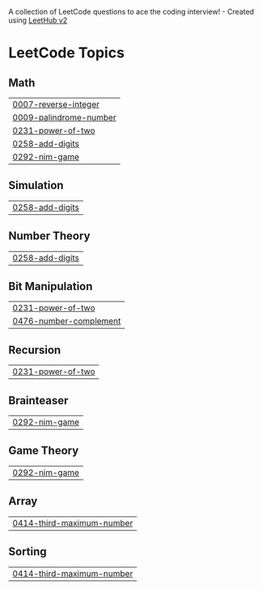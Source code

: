 A collection of LeetCode questions to ace the coding interview! - Created using [LeetHub v2](https://github.com/arunbhardwaj/LeetHub-2.0)
<!---LeetCode Topics Start-->
# LeetCode Topics
## Math
|  |
| ------- |
| [0007-reverse-integer](https://github.com/ashutoshpandey18/DSA-daily/tree/master/0007-reverse-integer) |
| [0009-palindrome-number](https://github.com/ashutoshpandey18/DSA-daily/tree/master/0009-palindrome-number) |
| [0231-power-of-two](https://github.com/ashutoshpandey18/DSA-daily/tree/master/0231-power-of-two) |
| [0258-add-digits](https://github.com/ashutoshpandey18/DSA-daily/tree/master/0258-add-digits) |
| [0292-nim-game](https://github.com/ashutoshpandey18/DSA-daily/tree/master/0292-nim-game) |
## Simulation
|  |
| ------- |
| [0258-add-digits](https://github.com/ashutoshpandey18/DSA-daily/tree/master/0258-add-digits) |
## Number Theory
|  |
| ------- |
| [0258-add-digits](https://github.com/ashutoshpandey18/DSA-daily/tree/master/0258-add-digits) |
## Bit Manipulation
|  |
| ------- |
| [0231-power-of-two](https://github.com/ashutoshpandey18/DSA-daily/tree/master/0231-power-of-two) |
| [0476-number-complement](https://github.com/ashutoshpandey18/DSA-daily/tree/master/0476-number-complement) |
## Recursion
|  |
| ------- |
| [0231-power-of-two](https://github.com/ashutoshpandey18/DSA-daily/tree/master/0231-power-of-two) |
## Brainteaser
|  |
| ------- |
| [0292-nim-game](https://github.com/ashutoshpandey18/DSA-daily/tree/master/0292-nim-game) |
## Game Theory
|  |
| ------- |
| [0292-nim-game](https://github.com/ashutoshpandey18/DSA-daily/tree/master/0292-nim-game) |
## Array
|  |
| ------- |
| [0414-third-maximum-number](https://github.com/ashutoshpandey18/DSA-daily/tree/master/0414-third-maximum-number) |
## Sorting
|  |
| ------- |
| [0414-third-maximum-number](https://github.com/ashutoshpandey18/DSA-daily/tree/master/0414-third-maximum-number) |
<!---LeetCode Topics End-->